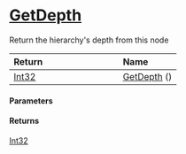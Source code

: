 # [GetDepth](./HierarchyElement--GetDepth.md)

Return the hierarchy's depth from this node

| <span>Return&nbsp;&nbsp;&nbsp;&nbsp;&nbsp;&nbsp;&nbsp;&nbsp;&nbsp;&nbsp;&nbsp;&nbsp;&nbsp;&nbsp;&nbsp;&nbsp;&nbsp;&nbsp;&nbsp;&nbsp;&nbsp;&nbsp;&nbsp;&nbsp;&nbsp;&nbsp;&nbsp;&nbsp;&nbsp;&nbsp;</span> | Name | 
| :--- | :--- | 
| [Int32](https://docs.microsoft.com/en-us/dotnet/api/System.Int32) | [GetDepth](./HierarchyElement--GetDepth.md) () | 


#### Parameters

#### Returns
[Int32](https://docs.microsoft.com/en-us/dotnet/api/System.Int32)<br>
